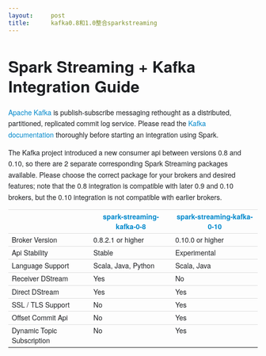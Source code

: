 ```yaml
---
layout:     post
title:      kafka0.8和1.0整合sparkstreaming
---
```

<div id="article_content" class="article_content clearfix csdn-tracking-statistics" data-pid="blog" data-mod="popu_307" data-dsm="post">
								            <link rel="stylesheet" href="https://csdnimg.cn/release/phoenix/template/css/ck_htmledit_views-f76675cdea.css">
						<div class="htmledit_views" id="content_views">
                
<h1 class="title" id="spark-streaming-kafka-integration-guide" style="font-family:'Helvetica Neue', Helvetica, Arial, sans-serif;line-height:40px;color:rgb(29,31,34);font-size:32px;">
Spark Streaming + Kafka Integration Guide<a class="anchorjs-link" href="http://spark.apache.org/docs/latest/streaming-kafka-integration.html#spark-streaming-kafka-integration-guide" rel="nofollow"></a></h1>
<p style="color:rgb(29,31,34);font-family:'Helvetica Neue', Helvetica, Arial, sans-serif;font-size:14px;line-height:22.4px;">
<a href="http://kafka.apache.org/" rel="nofollow" style="color:rgb(0,136,204);text-decoration:none;">Apache Kafka</a> is publish-subscribe messaging rethought as a distributed, partitioned, replicated commit log service. Please read the <a href="http://kafka.apache.org/documentation.html" rel="nofollow" style="color:rgb(0,136,204);text-decoration:none;">Kafka
 documentation</a> thoroughly before starting an integration using Spark.</p>
<p style="color:rgb(29,31,34);font-family:'Helvetica Neue', Helvetica, Arial, sans-serif;font-size:14px;line-height:22.4px;">
The Kafka project introduced a new consumer api between versions 0.8 and 0.10, so there are 2 separate corresponding Spark Streaming packages available. Please choose the correct package for your brokers and desired features; note that the 0.8 integration is
 compatible with later 0.9 and 0.10 brokers, but the 0.10 integration is not compatible with earlier brokers.</p>
<table class="table" style="border-collapse:collapse;border-spacing:0px;color:rgb(29,31,34);font-family:'Helvetica Neue', Helvetica, Arial, sans-serif;font-size:14px;line-height:22.4px;background-color:transparent;"><tbody><tr><th style="line-height:20px;vertical-align:top;border-top-width:1px;border-top-style:solid;border-top-color:rgb(221,221,221);">
 </th>
<th style="line-height:20px;vertical-align:top;border-top-width:1px;border-top-style:solid;border-top-color:rgb(221,221,221);">
<a href="http://spark.apache.org/docs/latest/streaming-kafka-0-8-integration.html" rel="nofollow" style="color:rgb(0,136,204);text-decoration:none;">spark-streaming-kafka-0-8</a></th>
<th style="line-height:20px;vertical-align:top;border-top-width:1px;border-top-style:solid;border-top-color:rgb(221,221,221);">
<a href="http://spark.apache.org/docs/latest/streaming-kafka-0-10-integration.html" rel="nofollow" style="color:rgb(0,136,204);text-decoration:none;">spark-streaming-kafka-0-10</a></th>
</tr><tr><td style="line-height:20px;vertical-align:top;border-top-width:1px;border-top-style:solid;border-top-color:rgb(221,221,221);">
Broker Version</td>
<td style="line-height:20px;vertical-align:top;border-top-width:1px;border-top-style:solid;border-top-color:rgb(221,221,221);">
0.8.2.1 or higher</td>
<td style="line-height:20px;vertical-align:top;border-top-width:1px;border-top-style:solid;border-top-color:rgb(221,221,221);">
0.10.0 or higher</td>
</tr><tr><td style="line-height:20px;vertical-align:top;border-top-width:1px;border-top-style:solid;border-top-color:rgb(221,221,221);">
Api Stability</td>
<td style="line-height:20px;vertical-align:top;border-top-width:1px;border-top-style:solid;border-top-color:rgb(221,221,221);">
Stable</td>
<td style="line-height:20px;vertical-align:top;border-top-width:1px;border-top-style:solid;border-top-color:rgb(221,221,221);">
Experimental</td>
</tr><tr><td style="line-height:20px;vertical-align:top;border-top-width:1px;border-top-style:solid;border-top-color:rgb(221,221,221);">
Language Support</td>
<td style="line-height:20px;vertical-align:top;border-top-width:1px;border-top-style:solid;border-top-color:rgb(221,221,221);">
Scala, Java, Python</td>
<td style="line-height:20px;vertical-align:top;border-top-width:1px;border-top-style:solid;border-top-color:rgb(221,221,221);">
Scala, Java</td>
</tr><tr><td style="line-height:20px;vertical-align:top;border-top-width:1px;border-top-style:solid;border-top-color:rgb(221,221,221);">
Receiver DStream</td>
<td style="line-height:20px;vertical-align:top;border-top-width:1px;border-top-style:solid;border-top-color:rgb(221,221,221);">
Yes</td>
<td style="line-height:20px;vertical-align:top;border-top-width:1px;border-top-style:solid;border-top-color:rgb(221,221,221);">
No</td>
</tr><tr><td style="line-height:20px;vertical-align:top;border-top-width:1px;border-top-style:solid;border-top-color:rgb(221,221,221);">
Direct DStream</td>
<td style="line-height:20px;vertical-align:top;border-top-width:1px;border-top-style:solid;border-top-color:rgb(221,221,221);">
Yes</td>
<td style="line-height:20px;vertical-align:top;border-top-width:1px;border-top-style:solid;border-top-color:rgb(221,221,221);">
Yes</td>
</tr><tr><td style="line-height:20px;vertical-align:top;border-top-width:1px;border-top-style:solid;border-top-color:rgb(221,221,221);">
SSL / TLS Support</td>
<td style="line-height:20px;vertical-align:top;border-top-width:1px;border-top-style:solid;border-top-color:rgb(221,221,221);">
No</td>
<td style="line-height:20px;vertical-align:top;border-top-width:1px;border-top-style:solid;border-top-color:rgb(221,221,221);">
Yes</td>
</tr><tr><td style="line-height:20px;vertical-align:top;border-top-width:1px;border-top-style:solid;border-top-color:rgb(221,221,221);">
Offset Commit Api</td>
<td style="line-height:20px;vertical-align:top;border-top-width:1px;border-top-style:solid;border-top-color:rgb(221,221,221);">
No</td>
<td style="line-height:20px;vertical-align:top;border-top-width:1px;border-top-style:solid;border-top-color:rgb(221,221,221);">
Yes</td>
</tr><tr><td style="line-height:20px;vertical-align:top;border-top-width:1px;border-top-style:solid;border-top-color:rgb(221,221,221);">
Dynamic Topic Subscription</td>
<td style="line-height:20px;vertical-align:top;border-top-width:1px;border-top-style:solid;border-top-color:rgb(221,221,221);">
No</td>
<td style="line-height:20px;vertical-align:top;border-top-width:1px;border-top-style:solid;border-top-color:rgb(221,221,221);">
Yes</td>
</tr></tbody></table>            </div>
                </div>